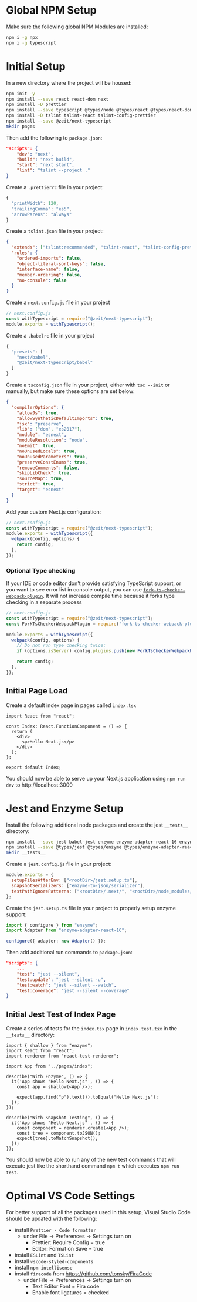 # Global NPM Setup

Make sure the following global NPM Modules are installed:

```sh
npm i -g npx
npm i -g typescript
```

# Initial Setup

In a new directory where the project will be housed:

```sh
npm init -y
npm install --save react react-dom next
npm install -D prettier
npm install --save typescript @types/node @types/react @types/react-dom @types/next
npm install -D tslint tslint-react tslint-config-prettier
npm install --save @zeit/next-typescript
mkdir pages
```

Then add the following to `package.json`:

```json
"scripts": {
    "dev": "next",
    "build": "next build",
    "start": "next start",
    "lint": "tslint --project ."
}
```

Create a `.prettierrc` file in your project:

```js
{
  "printWidth": 120,
  "trailingComma": "es5",
  "arrowParens": "always"
}
```

Create a `tslint.json` file in your project:

```json
{
  "extends": ["tslint:recommended", "tslint-react", "tslint-config-prettier"],
  "rules": {
    "ordered-imports": false,
    "object-literal-sort-keys": false,
    "interface-name": false,
    "member-ordering": false,
    "no-console": false
  }
}
```

Create a `next.config.js` file in your project

```js
// next.config.js
const withTypescript = require("@zeit/next-typescript");
module.exports = withTypescript();
```

Create a `.babelrc` file in your project

```js
{
  "presets": [
    "next/babel",
    "@zeit/next-typescript/babel"
  ]
}
```

Create a `tsconfig.json` file in your project, either with `tsc --init` or manually, but make sure these options are set below:

```json
{
  "compilerOptions": {
    "allowJs": true,
    "allowSyntheticDefaultImports": true,
    "jsx": "preserve",
    "lib": ["dom", "es2017"],
    "module": "esnext",
    "moduleResolution": "node",
    "noEmit": true,
    "noUnusedLocals": true,
    "noUnusedParameters": true,
    "preserveConstEnums": true,
    "removeComments": false,
    "skipLibCheck": true,
    "sourceMap": true,
    "strict": true,
    "target": "esnext"
  }
}
```

Add your custom Next.js configuration:

```js
// next.config.js
const withTypescript = require("@zeit/next-typescript");
module.exports = withTypescript({
  webpack(config, options) {
    return config;
  },
});
```

### Optional Type checking

If your IDE or code editor don't provide satisfying TypeScript support, or you want to see error list in console output, you can use [`fork-ts-checker-webpack-plugin`](https://github.com/Realytics/fork-ts-checker-webpack-plugin). It will not increase compile time because it forks type checking in a separate process

```js
// next.config.js
const withTypescript = require("@zeit/next-typescript");
const ForkTsCheckerWebpackPlugin = require("fork-ts-checker-webpack-plugin");

module.exports = withTypescript({
  webpack(config, options) {
    // Do not run type checking twice:
    if (options.isServer) config.plugins.push(new ForkTsCheckerWebpackPlugin());

    return config;
  },
});
```

## Initial Page Load

Create a default index page in pages called `index.tsx`

```tsx
import React from "react";

const Index: React.FunctionComponent = () => {
  return (
    <div>
      <p>Hello Next.js</p>
    </div>
  );
};

export default Index;
```

You should now be able to serve up your Next.js application using `npm run dev` to http://localhost:3000

# Jest and Enzyme Setup

Install the following additional node packages and create the jest `__tests__` directory:

```sh
npm install --save jest babel-jest enzyme enzyme-adapter-react-16 enzyme-to-json react-addons-test-utils react-test-renderer
npm install --save @types/jest @types/enzyme @types/enzyme-adapter-react-16 @types/react-test-renderer
mkdir __tests__
```

Create a `jest.config.js` file in your project:

```js
module.exports = {
  setupFilesAfterEnv: ["<rootDir>/jest.setup.ts"],
  snapshotSerializers: ["enzyme-to-json/serializer"],
  testPathIgnorePatterns: ["<rootDir>/.next/", "<rootDir>/node_modules/"],
};
```

Create the `jest.setup.ts` file in your project to properly setup enzyme support:

```ts
import { configure } from "enzyme";
import Adapter from "enzyme-adapter-react-16";

configure({ adapter: new Adapter() });
```

Then add additional run commands to `package.json`:

```json
"scripts": {
    ...
    "test": "jest --silent",
    "test:update": "jest --silent -u",
    "test:watch": "jest --silent --watch",
    "test:coverage": "jest --silent --coverage"
}
```

## Initial Jest Test of Index Page

Create a series of tests for the `index.tsx` page in `index.test.tsx` in the `__tests__` directory:

```tsx
import { shallow } from "enzyme";
import React from "react";
import renderer from "react-test-renderer";

import App from "../pages/index";

describe("With Enzyme", () => {
  it('App shows "Hello Next.js"', () => {
    const app = shallow(<App />);

    expect(app.find("p").text()).toEqual("Hello Next.js");
  });
});

describe("With Snapshot Testing", () => {
  it('App shows "Hello Next.js"', () => {
    const component = renderer.create(<App />);
    const tree = component.toJSON();
    expect(tree).toMatchSnapshot();
  });
});
```

You should now be able to run any of the new test commands that will execute jest like the shorthand command `npm t` which executes `npm run test`.

# Optimal VS Code Settings

For better support of all the packages used in this setup, Visual Studio Code should be updated with the following:

- install `Prettier - Code formatter`
  - under File -> Preferences -> Settings turn on
    - Prettier: Require Config = true
    - Editor: Format on Save = true
- install `ESLint` and `TSLint`
- install `vscode-styled-components`
- install `npm intellisense`
- install `firacode` from https://github.com/tonsky/FiraCode
  - under File -> Preferences -> Settings turn on
    - Text Editor Font = Fira code
    - Enable font ligatures = checked
